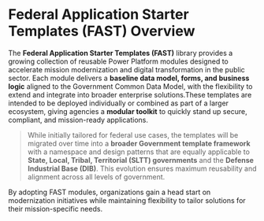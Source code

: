
# Federal Application Starter Templates (FAST) Overview

The **Federal Application Starter Templates (FAST)** library provides a growing collection of reusable Power Platform modules designed to accelerate mission modernization and digital transformation in the public sector. Each module delivers a **baseline data model, forms, and business logic** aligned to the Government Common Data Model, with the flexibility to extend and integrate into broader enterprise solutions.These templates are intended to be deployed individually or combined as part of a larger ecosystem, giving agencies a **modular toolkit** to quickly stand up secure, compliant, and mission-ready applications. 

> While initially tailored for federal use cases, the templates will be migrated over time into a **broader Government template framework** with a namespace and design patterns that are equally applicable to **State, Local, Tribal, Territorial (SLTT) governments** and the **Defense Industrial Base (DIB)**. This evolution ensures maximum reusability and alignment across all levels of government.

By adopting FAST modules, organizations gain a head start on modernization initiatives while maintaining flexibility to tailor solutions for their mission-specific needs.
